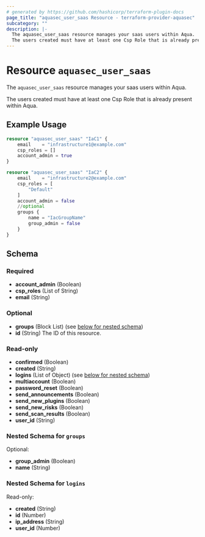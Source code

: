 ```yaml
---
# generated by https://github.com/hashicorp/terraform-plugin-docs
page_title: "aquasec_user_saas Resource - terraform-provider-aquasec"
subcategory: ""
description: |-
  The aquasec_user_saas resource manages your saas users within Aqua.
  The users created must have at least one Csp Role that is already present within Aqua.
---
```


# Resource `aquasec_user_saas`

The `aquasec_user_saas` resource manages your saas users within Aqua.

The users created must have at least one Csp Role that is already present within Aqua.

## Example Usage

```terraform
resource "aquasec_user_saas" "IaC1" {
    email    = "infrastructure1@example.com"
    csp_roles = []
    account_admin = true
}

resource "aquasec_user_saas" "IaC2" {
    email    = "infrastructure2@example.com"
    csp_roles = [
        "Default"
    ]
    account_admin = false
    //optional
    groups {
        name = "IacGroupName"
        group_admin = false
    }
}
```

<!-- schema generated by tfplugindocs -->
## Schema

### Required

- **account_admin** (Boolean)
- **csp_roles** (List of String)
- **email** (String)

### Optional

- **groups** (Block List) (see [below for nested schema](#nestedblock--groups))
- **id** (String) The ID of this resource.

### Read-only

- **confirmed** (Boolean)
- **created** (String)
- **logins** (List of Object) (see [below for nested schema](#nestedatt--logins))
- **multiaccount** (Boolean)
- **password_reset** (Boolean)
- **send_announcements** (Boolean)
- **send_new_plugins** (Boolean)
- **send_new_risks** (Boolean)
- **send_scan_results** (Boolean)
- **user_id** (String)

<a id="nestedblock--groups"></a>
### Nested Schema for `groups`

Optional:

- **group_admin** (Boolean)
- **name** (String)


<a id="nestedatt--logins"></a>
### Nested Schema for `logins`

Read-only:

- **created** (String)
- **id** (Number)
- **ip_address** (String)
- **user_id** (Number)


